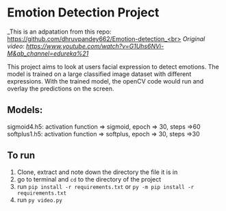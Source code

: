 # Emotion Detection Project
_This is an adpatation from this repo: https://github.com/dhruvpandey662/Emotion-detection_<br>
_Original video: https://www.youtube.com/watch?v=G1Uhs6NVi-M&ab_channel=edureka%21_

This project aims to look at users facial expression to detect emotions. The model is trained on a large classified image dataset with different expressions. With the trained model, the openCV code would run and overlay the predictions on the screen.

## Models:
sigmoid4.h5: activation function => sigmoid, epoch => 30, steps =>60
softplus1.h5: activation function => softplus, epoch => 30, steps =>30

## To run
1. Clone, extract and note down the directory the file it is in
2. go to terminal and `cd` to the directory of the project
3. run `pip install -r requirements.txt` or `py -m pip install -r requirements.txt`
4. run `py video.py`


